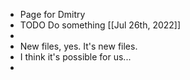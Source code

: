 - Page for Dmitry
- TODO Do something [[Jul 26th, 2022]]
-
- New files, yes. It's new files.
- I think it's possible for us...
-